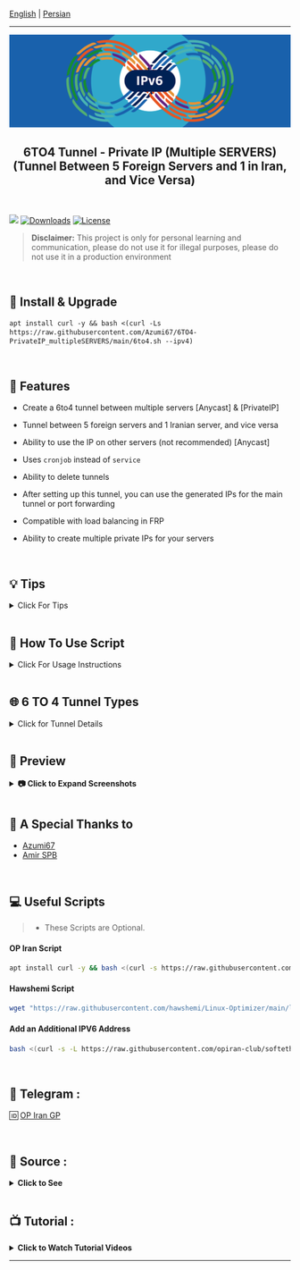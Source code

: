 [English](/README.md) | [Persian](/README-Fa.md)

------------------------------------------
<p align="center">
  <picture>
    <source media="(prefers-color-scheme: dark)" srcset="./Media/Pic.png">
    <img alt="6to4" src="./Media/Pic.png">
  </picture>
</p>


<h2 align="center"><strong>6TO4 Tunnel - Private IP (Multiple SERVERS)
  <br>
(Tunnel Between 5 Foreign Servers and 1 in Iran, and Vice Versa)
</strong></h2>

<br>

[![](https://img.shields.io/github/v/release/Azumi67/6TO4-PrivateIP_multipleSERVERS.svg)](https://github.com/Azumi67/6TO4-PrivateIP_multipleSERVERS/releases)
[![Downloads](https://img.shields.io/github/downloads/Azumi67/6TO4-PrivateIP_multipleSERVERS/total.svg)](#)
[![License](https://img.shields.io/badge/license-GPL%20V3-blue.svg?longCache=true)](https://www.gnu.org/licenses/gpl-3.0.en.html)

> **Disclaimer:** This project is only for personal learning and communication, please do not use it for illegal purposes, please do not use it in a production environment

<br>

## 🔧 Install & Upgrade

```
apt install curl -y && bash <(curl -Ls https://raw.githubusercontent.com/Azumi67/6TO4-PrivateIP_multipleSERVERS/main/6to4.sh --ipv4)
```

<br>

## **🌟 Features**  

- Create a 6to4 tunnel between multiple servers [Anycast] & [PrivateIP]  

- Tunnel between 5 foreign servers and 1 Iranian server, and vice versa  

- Ability to use the IP on other servers (not recommended) [Anycast]  

- Uses `cronjob` instead of `service`  

- Ability to delete tunnels  

- After setting up this tunnel, you can use the generated IPs for the main tunnel or port forwarding  

- Compatible with load balancing in FRP  

- Ability to create multiple private IPs for your servers  

 
<br>

##  💡 Tips

<details>
  <summary>Click For Tips</summary>

1. **Configure Foreign Servers First**  
   - Start by configuring your foreign servers first, then configure the Iranian server.

2. **Tunnel Between 5 Foreign Servers and 1 Iranian Server**  
   - You can create a tunnel between 5 foreign servers and 1 Iranian server, and vice versa.

3. **Use of Private IPs for Load Balancing**  
   - These private IPs can be used for load balancing, which I will provide soon.

4. **Fixing Ping Issues Between Servers**  
   - If pinging between the 5 foreign servers and 1 Iranian server does not work while creating the tunnel, reboot all the servers at once. This should likely fix the issue.

5. **Alternative Solution for Connection Issues**  
   - If there is a specific server connection issue (e.g., in the 5 foreign server and 1 Iranian server tunnel, server 3 is the problem), uninstall the problematic server and reconfigure it.

6. **Ensure Correct Use of IPs**  
   - Ensure that you use the correct IP for each server to avoid errors.
   - For example, when configuring foreign server 1 and the Iranian server, you should use the Turkish server’s IP for foreign server 1, and use the German server’s IP for foreign server 2 and the Iranian server.

7. **SSH or Ping from Iranian Server to Foreign Servers**  
   - Before setting up the 6to4 tunnel, make sure you can SSH or ping from the Iranian server to the foreign servers.

8. **Private IPs for Each Foreign Server**  
   - In the Iranian server configuration, you will have a unique private IP for each foreign server. Ensure these IPs are entered correctly.

9. **If the Tunnel is Panel-to-Panel**  
   - For panel-to-panel tunnels, only the foreign server’s IP is required.

10. **If FRP Tunnels Are Used**  
    - For FRP tunnels, you will need the private IPs of each foreign server on the Iranian server.

11. **Open Private IPs**  
    - If the tunnel is panel-to-panel, you will need to open the private IPs.

12. **Testing and Error Correction for Tunnel Configuration**  
    - Through trial and error, you can configure the tunnels correctly.
</details>

  <br>

  
##  📜 How To Use Script

<details>
  <summary>Click For Usage Instructions</summary>
  
  ### 🛠 Creating a Private IP Between 1 Foreign Server and 1 Iranian Server
  <details>
    <summary>Click For Details</summary>
    
      - Create a private IP: Start from the foreign server.  
      - Enter the IPv4 addresses of both the foreign and Iranian servers.  
      - Enter the /64 subnet.  
      - Specify the number of private IPs you need.  
      - Save the generated IPs in Notepad for use in the tunnel.  
      - The private IP and a ping service will be automatically created to prevent disruptions.  
      - Repeat the same steps for the Iranian server.  

  </details>

  <br>

  ### 🛠 Creating a Private IP Between 1 Foreign Server and 5 Iranian Servers
  <details>
    <summary>Click For Details</summary>

    🌍 Foreign Server Configuration
    
    - In this tunnel, we use 2 Iranian servers and 1 foreign server.  
    - Always start the tunnel configuration from the foreign server.  
    - Enter the number of Iranian servers you have (the maximum allowed is 5 servers).  
    - For each Iranian server, enter the same foreign IP (e.g., Turkey).  
    - Note: If you use the Yerevan IP for Iranian server 1, use the same Yerevan IP for the configuration of Iranian server 1.  
    - For example, if you use the Yerevan IP for server 1 and the Shatel IP for server 2, then in the Iranian server configuration, server 1 will use the Yerevan IP and server 2 will use the Shatel IP. Otherwise, the tunnel won't be established.  
    - Enter the number of IPs you need for each server.  
    - To create cronjobs for your servers, enter the number of servers with a space in between. For example, if you have 2 Iranian servers, enter it as (2 1).  

    ---

    🇮🇷 Iranian Server 1 Configuration

    - Now, we need to configure each Iranian server separately.  
    - For example, if for Iranian server 1, we used the Yerevan server IP (from the previous image), then we need to use the Yerevan IP here as well for Iranian server 1.  
    - The foreign server IP remains the same for all Iranian servers since the tunnel involves 3 Iranian servers and 1 foreign server.  
    - Enter the number of IPs you want for this server.  

    ---

    🇮🇷 Iranian Server 2 Configuration

    - For Iranian server 2, configure it as explained for Iranian server 1.  
    - The foreign server IP is the same for all Iranian servers.  
    - Enter the number of IPs you need for this server.  
    - If you have a third Iranian server, configure it in the same way as the previous servers.  
    - To remove tunnels, go to the relevant section to delete the tunnel.  

  </details>

  <br>

  ### 🛠 Creating a Private IP Between 5 Foreign Servers and 1 Iranian Server
  <details>
    <summary>Click For Details</summary>

    🌍 Foreign Server Configuration

    - Always start the tunnel configuration from the **foreign server**.  
    - Now, we need to configure each foreign server separately.  
    - The Iranian server is the same for all foreign servers, since the tunnel involves 3 foreign servers and 1 Iranian server.  
    - Enter the number of IPs you want for each foreign server.

    ---

    🌍 Foreign Server 2 Configuration

    - For foreign server 2, configure it similarly as you did for foreign server 1.  
    - The Iranian server is the same for all foreign servers.  
    - Enter the number of IPs you want for this server.  
    - If you have a third foreign server, configure it as shown in the example.  
    - To remove tunnels, go to the relevant section and delete the tunnel.  


    ---

    🇮🇷 Iranian Server Configuration

    - This tunnel uses 2 foreign servers and 1 Iranian server.  
    - Enter the number of foreign servers you have (the maximum allowed is 5 servers).  
    - For each foreign server, enter the same Iranian IP (e.g., Yerevan) and specify the foreign server IP for each server.  
    - Note: If you enter the Turkey IP for foreign server 1, use the same Turkey IP for the configuration of foreign server 1.  
    - This means that if you use the Turkey IP for server 1 and the Germany IP for server 2, the configuration of the foreign servers will also have Turkey IP for server 1 and Germany IP for server 2, otherwise, the tunnel will not be established.  
    - Enter the number of IPs you need for each foreign server.  
    - To create cronjobs for your servers, enter the number of servers with a space in between. For example, if you have 2 foreign servers, enter it as (2 1).  

  </details>
</details>


<br>
 

## **🌐 6 TO 4 Tunnel Types** 
<details>
  <summary>Click for Tunnel Details</summary>
  
  ### **❌ Tunnel Without Anycast**  
  <details>
    <summary>Click For Details</summary>
    
    🌍 Foreign Server Configuration
    
    - This tunnel uses one foreign server and one Iranian server.  
    - Start the tunnel configuration from the **foreign server**. Enter both the foreign and Iranian server IPs.  
    - Specify the number of IPs you need.  
    - To enable the ping service, enter the **IPv4 address of the Iranian server** as shown in the screenshot.  
    
    ---

    🇮🇷 Iranian Server Configuration

    - This tunnel uses one foreign server and one Iranian server.  
    - Enter both the foreign and Iranian server IPs.  
    - Specify the number of IPs you need.  
    - To enable the ping service, enter the **IPv4 address of the foreign server** as shown in the screenshot.  

  </details>

  <br>

  ### **✅ Tunnel with Anycast**  
  <details>
    <summary>Click For Details</summary>
    
    🌍 Foreign Server Configuration

    - This tunnel uses one foreign server and one Iranian server.  
    - Start the tunnel configuration from the **foreign server**. Enter the foreign server IP.  
    - Specify the number of IPs you need.  
    - To enable the ping service, enter the **IPv4 address of the Iranian server**.  
    - You can use this IP on other servers as well and get a ping, but the ping time depends on your server and may not be optimal.  
    
    ---

    🇮🇷 Iranian Server Configuration

    - This tunnel uses one foreign server and one Iranian server.  
    - Enter the **IPv4 address** of the Iranian server.  
    - Specify the number of IPs you need.  
    - To enable the ping service, enter the **IPv4 address of the foreign server**.  
    - You can use this IP on other servers as well and get a ping, but the ping time depends on your server and may not be optimal.  

  </details>
</details>

<br>

## 👀 Preview  
<details>
  <summary><strong>📷 Click to Expand Screenshots</strong></summary>
  <br>

  <picture>
    <source media="(prefers-color-scheme: dark)" srcset="./Media/Screenshot1.png">
    <img alt="6TO4-SS1" src="./Media/Screenshot1.png">
  </picture>

  <br>

  <picture>
    <source media="(prefers-color-scheme: dark)" srcset="./Media/Screenshot2.png">
    <img alt="6TO4-SS2" src="./Media/Screenshot2.png">
  </picture>

  <br>
</details>

<br>

## 🙏 A Special Thanks to

- [Azumi67](https://github.com/Azumi67/)
- [Amir SPB](https://github.com/AMiR-SPB/)


<br>
  
## **💻 Useful Scripts**  
> - These Scripts are Optional.  


#### OP Iran Script
```bash
apt install curl -y && bash <(curl -s https://raw.githubusercontent.com/opiran-club/VPS-Optimizer/main/optimizer.sh --ipv4)
```

#### Hawshemi Script
```bash
wget "https://raw.githubusercontent.com/hawshemi/Linux-Optimizer/main/linux-optimizer.sh" -O linux-optimizer.sh && chmod +x linux-optimizer.sh && bash linux-optimizer.sh
```

#### Add an Additional IPV6 Address
```bash
bash <(curl -s -L https://raw.githubusercontent.com/opiran-club/softether/main/opiran-seth)
```

<br>

## **💬 Telegram :** 

🆔 [OP Iran GP](https://t.me/OPIranClub)

<br>

## **📂 Source :**
<details>
  <summary><strong>Click to See</strong></summary>
 
  ### 1️⃣ [OP Iran](https://github.com/opiran-club)
  ### 2️⃣ [Hwashemi](https://github.com/hawshemi/Linux-Optimizer)
  
  <br>
</details>

<br>

## **📺 Tutorial :**
<details>
  <summary><strong>Click to Watch Tutorial Videos</strong></summary>
 
  ### 1️⃣ [YouTube](#)

<br>
</details>

------------------------------------------

